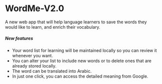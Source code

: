 # WordMe-V2.0
 A new web app that will help language learners to save the words they would like to learn, and enrich their vocabulary.
 <h5>New features </h5>
 <ul>
 <li>Your word list for learning will be maintained locally so you can review it whenever you want. </li>
  <li>You can alter your list to include new words or to delete ones that are already stored locally. </li>
 <li> The word can be translated into Arabic.  </li>
 <li> In just one click, you can access the detailed meaning from Google. </li>
 </ul>
